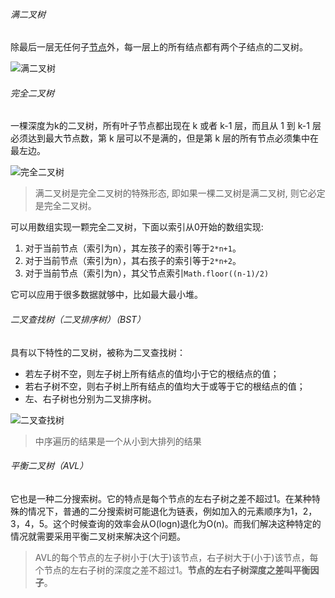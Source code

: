 ###### 满二叉树

除最后一层无任何子[节点](https://baike.baidu.com/item/节点/865052)外，每一层上的所有结点都有两个子结点的二叉树。

![满二叉树](https://bkimg.cdn.bcebos.com/pic/2cf5e0fe9925bc31b16e97ac54df8db1cb1370d7?x-bce-process=image/watermark,image_d2F0ZXIvYmFpa2U4MA==,g_7,xp_5,yp_5/format,f_auto)

###### 完全二叉树

一棵深度为k的二叉树，所有叶子节点都出现在 k 或者 k-1 层，而且从 1 到 k-1 层必须达到最大节点数，第 k 层可以不是满的，但是第 k 层的所有节点必须集中在最左边。 

![完全二叉树](https://bkimg.cdn.bcebos.com/pic/0b7b02087bf40ad162d90fbb596506dfa9ec8a13601b?x-bce-process=image/watermark,image_d2F0ZXIvYmFpa2U4MA==,g_7,xp_5,yp_5/format,f_auto)

> 满二叉树是完全二叉树的特殊形态, 即如果一棵二叉树是满二叉树, 则它必定是完全二叉树。

可以用数组实现一颗完全二叉树，下面以索引从0开始的数组实现:

1. 对于当前节点（索引为n），其左孩子的索引等于`2*n+1`。
2. 对于当前节点（索引为n），其右孩子的索引等于`2*n+2`。
3. 对于当前节点（索引为n），其父节点索引`Math.floor((n-1)/2)`

它可以应用于很多数据就够中，比如最大最小堆。

###### 二叉查找树（二叉排序树）（BST）

具有以下特性的二叉树，被称为二叉查找树：
- 若左子树不空，则左子树上所有结点的值均小于它的根结点的值；
- 若右子树不空，则右子树上所有结点的值均大于或等于它的根结点的值；
- 左、右子树也分别为二叉排序树。

![二叉查找树](https://bkimg.cdn.bcebos.com/pic/94cad1c8a786c9179df9bed6c93d70cf3ac75763?x-bce-process=image/watermark,image_d2F0ZXIvYmFpa2U4MA==,g_7,xp_5,yp_5/format,f_auto)



> 中序遍历的结果是一个从小到大排列的结果

###### 平衡二叉树（AVL）

它也是一种二分搜索树。它的特点是每个节点的左右子树之差不超过1。在某种特殊的情况下，普通的二分搜索树可能退化为链表，例如加入的元素顺序为1，2，3，4，5。这个时候查询的效率会从O(logn)退化为O(n)。而我们解决这种特定的情况就需要采用平衡二叉树来解决这个问题。

> AVL的每个节点的左子树小于(大于)该节点，右子树大于(小于)该节点，每个节点的左右子树的深度之差不超过1。**节点的左右子树深度之差叫平衡因子**。

